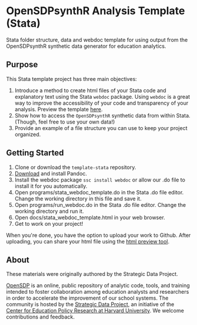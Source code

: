 # OpenSDPsynthR Analysis Template (Stata)
Stata folder structure, data and webdoc template for using output from the OpenSDPsynthR synthetic data generator for education analytics.

## Purpose
This Stata template project has three main objectives:
1. Introduce a method to create html files of your Stata code and explanatory text using the Stata `webdoc` package. 
Using `webdoc` is a great way to improve the accessibility of your code and transparency of your analysis. Preview the template [here](http://htmlpreview.github.io/?https://github.com/opensdp/template-stata/blob/master/docs/stata_webdoc_template.html).
2. Show how to access the `OpenSDPsynthR` synthetic data from within Stata. (Though, feel free to use your own data!)
3. Provide an example of a file structure you can use to keep your project organized. 

## Getting Started
1. Clone or download the `template-stata` repository.
2. [Download](https://github.com/jgm/pandoc/releases/tag/1.19.2.1) and install Pandoc. 
3. Install the webdoc package `ssc install webdoc` or allow our .do file to install it for you automatically.
4. Open programs/stata_webdoc_template.do in the Stata .do file editor. Change the working directory in this file and save it.
5. Open programs/run_webdoc.do in the Stata .do file editor. Change the working directory and run it.
6. Open docs/stata_webdoc_template.html in your web browser.
7. Get to work on your project! 

When you're done, you have the option to upload your work to Github. After uploading, you can share your html file using 
the [html preview tool](https://htmlpreview.github.io/).

## About
These materials were originally authored by the Strategic Data Project.

[OpenSDP](https://opensdp.github.io) is an online, public repository of analytic
code, tools, and training intended to foster collaboration among education
analysts and researchers in order to accelerate the improvement of our school
systems. The community is hosted by the
[Strategic Data Project](https://sdp.cepr.harvard.edu), an initiative of the
[Center for Education Policy Research at Harvard University](https://cepr.harvard.edu).
We welcome contributions and feedback.
